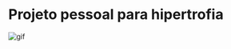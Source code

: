 # Projeto pessoal para hipertrofia

![gif](https://github.com/ROBERTOCONRADO/MeuTreino/blob/main/img/Meu%20Treino.gif)
